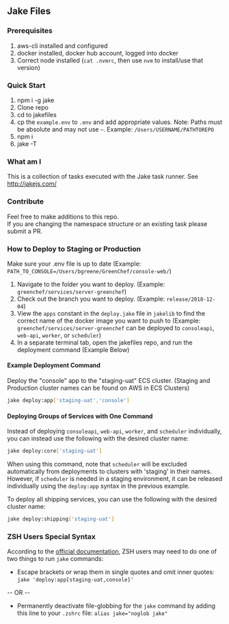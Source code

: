 ## Jake Files

### Prerequisites
1. aws-cli installed and configured
2. docker installed, docker hub account, logged into docker
3. Correct node installed (`cat .nvmrc`, then use `nvm` to install/use that version)

### Quick Start
1. npm i -g jake 
1. Clone repo
1. cd to jakefiles
1. cp the `example.env` to `.env` and add appropriate values. Note: Paths must be absolute and
may not use `~`. Example: `/Users/USERNAME/PATHTOREPO`
1. npm i
1. jake -T

### What am I
This is a collection of tasks executed with the Jake task runner. See http://jakejs.com/

### Contribute
Feel free to make additions to this repo.  
If you are changing the namespace structure or an existing task please submit a PR.

### How to Deploy to Staging or Production
Make sure your .env file is up to date 
(Example: `PATH_TO_CONSOLE=/Users/bgreene/GreenChef/console-web/`)

1. Navigate to the folder you want to deploy. (Example: `greenchef/services/server-greenchef`)
2. Check out the branch you want to deploy. (Example: `release/2018-12-04`)
3. View the `apps` constant in the `deploy.jake` file in `jakelib` to find the correct name of the docker image you want to push to
(Example: `greenchef/services/server-greenchef` can be deployed to `consoleapi`, `web-api`, `worker`, or `scheduler`)
4. In a separate terminal tab, open the jakefiles repo, and run the deployment command (Example Below)

#### Example Deployment Command
Deploy the "console" app to the "staging-uat" ECS cluster.
(Staging and Production cluster names can be found on AWS in ECS Clusters)
```bash
jake deploy:app['staging-uat','console']
```

#### Deploying Groups of Services with One Command
Instead of deploying `consoleapi`, `web-api`, `worker`, and `scheduler` individually, you can instead use the following
with the desired cluster name:
```bash
jake deploy:core['staging-uat']
```
When using this command, note that `scheduler` will be excluded automatically from deployments to clusters with
'staging' in their names. However, if `scheduler` is needed in a staging environment, it can be released individually
using the `deploy:app` syntax in the previous example.

To deploy all shipping services, you can use the following with the desired cluster name:
```bash
jake deploy:shipping['staging-uat']
```

### ZSH Users Special Syntax
According to the [official documentation](http://jakejs.com/docs), ZSH users may need to do one of two things to run `jake` commands:
- Escape brackets or wrap them in single quotes and omit inner quotes: `jake 'deploy:app[staging-uat,console]'`

-- OR --

- Permanently deactivate file-globbing for the `jake` command by adding this line to your `.zshrc` file: `alias jake="noglob jake"`
